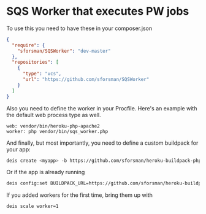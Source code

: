 SQS Worker that executes PW jobs
================================

To use this you need to have these in your composer.json

```json
{
  "require": {
    "sforsman/SQSWorker": "dev-master"
  },
  "repositories": [
    {
      "type": "vcs",
      "url": "https://github.com/sforsman/SQSWorker"
    }
  ]
}
```

Also you need to define the worker in your Procfile. Here's an example with the default web process 
type as well.

```
web: vendor/bin/heroku-php-apache2
worker: php vendor/bin/sqs_worker.php
```

And finally, but most importantly, you need to define a custom buildpack for your app:

```bash
deis create <myapp> -b https://github.com/sforsman/heroku-buildpack-php.git
```

Or if the app is already running

```bash
deis config:set BUILDPACK_URL=https://github.com/sforsman/heroku-buildpack-php.git
```

If you added workers for the first time, bring them up with

```bash
deis scale worker=1
```
